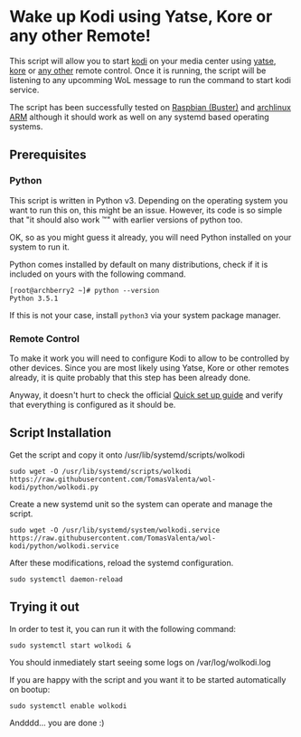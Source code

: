 # Wake up Kodi using Yatse, Kore or any other Remote!
This script will allow you to start [kodi](http://kodi.tv/about/) on your media center using [yatse](http://yatse.tv/redmine/projects/yatse), [kore](http://kodi.wiki/view/Kore) or [any other](http://kodi.wiki/view/Official_Kodi_Remote/iOS) remote control. Once it is running, the script will be listening to any upcomming WoL message to run the command to start kodi service.

The script has been successfully tested on [Raspbian (Buster)](https://www.raspberrypi.org/downloads/raspbian/) and [archlinux ARM](http://archlinuxarm.org/) although it should work as well on any systemd based operating systems.

## Prerequisites

### Python

This script is written in Python v3. Depending on the operating system you want to run this on, this might be an issue. However, its code is so simple that "it should also work :tm:" with earlier versions of python too.

OK, so as you might guess it already, you will need Python installed on your system to run it.

Python comes installed by default on many distributions, check if it is included on yours with the following command.

```
[root@archberry2 ~]# python --version
Python 3.5.1
```

If this is not your case, install ```python3``` via your system package manager.

### Remote Control

To make it work you will need to configure Kodi to allow to be controlled by other devices. Since you are most likely using Yatse, Kore or other remotes already, it is quite probably that this step has been already done.

Anyway, it doesn't hurt to check the official [Quick set up guide](http://kodi.wiki/view/Smartphone/tablet_remotes) and verify that everything is configured as it should be.

## Script Installation

Get the script and copy it onto /usr/lib/systemd/scripts/wolkodi
```
sudo wget -O /usr/lib/systemd/scripts/wolkodi https://raw.githubusercontent.com/TomasValenta/wol-kodi/python/wolkodi.py
```
Create a new systemd unit so the system can operate and manage the script.
```
sudo wget -O /usr/lib/systemd/system/wolkodi.service https://raw.githubusercontent.com/TomasValenta/wol-kodi/python/wolkodi.service
```

After these modifications, reload the systemd configuration.
```
sudo systemctl daemon-reload
```

## Trying it out

In order to test it, you can run it with the following command:
```
sudo systemctl start wolkodi &
```
You should inmediately start seeing some logs on /var/log/wolkodi.log

If you are happy with the script and you want it to be started automatically on bootup:
```
sudo systemctl enable wolkodi
```

Andddd... you are done :)
